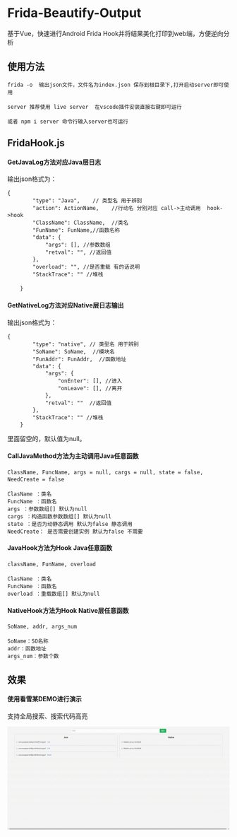 
# Frida-Beautify-Output



基于Vue，快速进行Android Frida Hook并将结果美化打印到web端，方便逆向分析



## 使用方法

```
frida -o  输出json文件，文件名为index.json 保存到根目录下,打开启动server即可使用

server 推荐使用 live server  在vscode插件安装直接右键即可运行

或者 npm i server 命令行输入server也可运行

```



## FridaHook.js



#### GetJavaLog方法对应Java层日志

输出json格式为：

```
{
        "type": "Java",    // 类型名 用于辨别
        "action": ActionName,    //行动名 分别对应 call->主动调用  hook->hook
        "ClassName": ClassName,  //类名
        "FunName": FunName,//函数名称
        "data": {
            "args": [], //参数数组
            "retval": "", //返回值
        },
        "overload": "", //是否重载 有的话说明
        "StackTrace": "" //堆栈

    }
```



#### GetNativeLog方法对应Native层日志输出

输出json格式为：
```
{
        "type": "native", // 类型名 用于辨别
        "SoName": SoName,  //模块名
        "FunAddr": FunAddr,  //函数地址
        "data": {
            "args": {
                "onEnter": [], //进入
                "onLeave": [], //离开
            },
            "retval": ""  //返回值 
        },
        "StackTrace": "" //堆栈
    }
```

里面留空的，默认值为null。



#### CallJavaMethod方法为主动调用Java任意函数

```
ClassName, FuncName, args = null, cargs = null, state = false, NeedCreate = false

ClasName ：类名
FuncName ：函数名
args ：参数数组[] 默认为null
cargs ：构造函数参数数组[] 默认为null
state ：是否为动静态调用 默认为false 静态调用
NeedCreate： 是否需要创建实例 默认为false 不需要
```



#### JavaHook方法为Hook Java任意函数

```
className, FunName, overload

ClasName ：类名
FuncName ：函数名
overload ：重载数组[] 默认为null
```



#### NativeHook方法为Hook Native层任意函数

```
SoName, addr, args_num

SoName：SO名称
addr：函数地址
args_num：参数个数
```



## 效果

#### 使用看雪某DEMO进行演示

支持全局搜索、搜索代码高亮

![效果](/img/1.gif)
